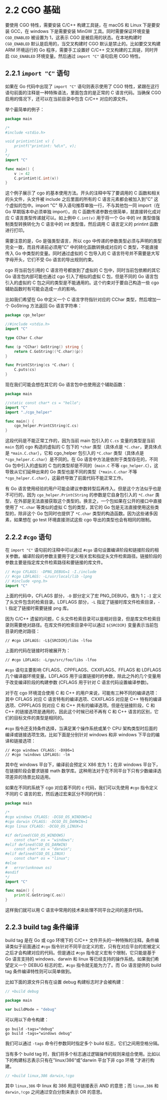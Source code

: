 # 2.2 CGO 基础

要使用 CGO 特性，需要安装 C/C++ 构建工具链，在 macOS 和 Linux 下是要安装 GCC，在 windows 下是需要安装 MinGW 工具。同时需要保证环境变量 `CGO_ENABLED` 被设置为 1，这表示 CGO 是被启用的状态。在本地构建时 `CGO_ENABLED` 默认是启用的，当交叉构建时 CGO 默认是禁止的。比如要交叉构建 ARM 环境运行的 Go 程序，需要手工设置好 C/C++ 交叉构建的工具链，同时开启 `CGO_ENABLED` 环境变量。然后通过 `import "C"` 语句启用 CGO 特性。

## 2.2.1 `import "C"` 语句

如果在 Go 代码中出现了 `import "C"` 语句则表示使用了 CGO 特性，紧跟在这行语句前面的注释是一种特殊语法，里面包含的是正常的 C 语言代码。当确保 CGO 启用的情况下，还可以在当前目录中包含 C/C++ 对应的源文件。

举个最简单的例子：

```Go
package main

/*
#include <stdio.h>

void printint(int v) {
	printf("printint: %d\n", v);
}
*/
import "C"

func main() {
	v := 42
	C.printint(C.int(v))
}
```

这个例子展示了 cgo 的基本使用方法。开头的注释中写了要调用的 C 函数和相关的头文件，头文件被 include 之后里面的所有的 C 语言元素都会被加入到”C” 这个虚拟的包中。import "C" 导入语句推荐单独一行，不与其他包一同 import（在 Go 早期版本中必须单独 import）。向 C 函数传递参数也很简单，就直接转化成对应 C 语言类型传递就可以。如上例中 `C.int(v)` 用于将一个 Go 中的 int 类型值强制类型转换转化为 C 语言中的 int 类型值，然后调用 C 语言定义的 printint 函数进行打印。

需要注意的是，Go 是强类型语言，所以 cgo 中传递的参数类型必须与声明的类型完全一致，而且传递前必须用”C” 中的转化函数转换成对应的 C 类型，不能直接传入 Go 中类型的变量。同时通过虚拟的 C 包导入的 C 语言符号并不需要是大写字母开头，它们不受 Go 语言的导出规则约束。

cgo 将当前包引用的 C 语言符号都放到了虚拟的 C 包中，同时当前包依赖的其它 Go 语言包内部可能也通过 cgo 引入了相似的虚拟 C 包，但是不同的 Go 语言包引入的虚拟的 C 包之间的类型是不能通用的。这个约束对于要自己构造一些 cgo 辅助函数时有可能会造成一点的影响。

比如我们希望在 Go 中定义一个 C 语言字符指针对应的 CChar 类型，然后增加一个 GoString 方法返回 Go 语言字符串：

```go
package cgo_helper

//#include <stdio.h>
import "C"

type CChar C.char

func (p *CChar) GoString() string {
	return C.GoString((*C.char)(p))
}

func PrintCString(cs *C.char) {
	C.puts(cs)
}
```

现在我们可能会想在其它的 Go 语言包中也使用这个辅助函数：

```go
package main

//static const char* cs = "hello";
import "C"
import "./cgo_helper"

func main() {
	cgo_helper.PrintCString(C.cs)
}
```

这段代码是不能正常工作的，因为当前 main 包引入的 `C.cs` 变量的类型是当前 `main` 包的 cgo 构造的虚拟的 C 包下的 `*char` 类型（具体点是 `*C.char`，更具体点是 `*main.C.char`），它和 cgo_helper 包引入的 `*C.char` 类型（具体点是 `*cgo_helper.C.char`）是不同的。在 Go 语言中方法是依附于类型存在的，不同 Go 包中引入的虚拟的 C 包的类型却是不同的（`main.C` 不等 `cgo_helper.C`），这导致从它们延伸出来的 Go 类型也是不同的类型（`*main.C.char` 不等 `*cgo_helper.C.char`），这最终导致了前面代码不能正常工作。

有 Go 语言使用经验的用户可能会建议参数转型后再传入。但是这个方法似乎也是不可行的，因为 `cgo_helper.PrintCString` 的参数是它自身包引入的 `*C.char` 类型，在外部是无法直接获取这个类型的。换言之，一个包如果在公开的接口中直接使用了 `*C.char` 等类似的虚拟 C 包的类型，其它的 Go 包是无法直接使用这些类型的，除非这个 Go 包同时也提供了 `*C.char` 类型的构造函数。因为这些诸多因素，如果想在 go test 环境直接测试这些 cgo 导出的类型也会有相同的限制。

<!-- 测试代码；需要确实是否有问题 -->

## 2.2.2 `#cgo` 语句

在 `import "C"` 语句前的注释中可以通过 `#cgo` 语句设置编译阶段和链接阶段的相关参数。编译阶段的参数主要用于定义相关宏和指定头文件检索路径。链接阶段的参数主要是指定库文件检索路径和要链接的库文件。

```go
// #cgo CFLAGS: -DPNG_DEBUG=1 -I./include
// #cgo LDFLAGS: -L/usr/local/lib -lpng
// #include <png.h>
import "C"
```

上面的代码中，CFLAGS 部分，`-D` 部分定义了宏 PNG_DEBUG，值为 1；`-I` 定义了头文件包含的检索目录。LDFLAGS 部分，`-L` 指定了链接时库文件检索目录，`-l` 指定了链接时需要链接 png 库。


因为 C/C++ 遗留的问题，C 头文件检索目录可以是相对目录，但是库文件检索目录则需要绝对路径。在库文件的检索目录中可以通过 `${SRCDIR}` 变量表示当前包目录的绝对路径：

```
// #cgo LDFLAGS: -L${SRCDIR}/libs -lfoo
```

上面的代码在链接时将被展开为：

```
// #cgo LDFLAGS: -L/go/src/foo/libs -lfoo
```

`#cgo` 语句主要影响 CFLAGS、CPPFLAGS、CXXFLAGS、FFLAGS 和 LDFLAGS 几个编译器环境变量。LDFLAGS 用于设置链接时的参数，除此之外的几个变量用于改变编译阶段的构建参数 (CFLAGS 用于针对 C 语言代码设置编译参数)。

对于在 cgo 环境混合使用 C 和 C++ 的用户来说，可能有三种不同的编译选项：其中 CFLAGS 对应 C 语言特有的编译选项、CXXFLAGS 对应是 C++ 特有的编译选项、CPPFLAGS 则对应 C 和 C++ 共有的编译选项。但是在链接阶段，C 和 C++ 的链接选项是通用的，因此这个时候已经不再有 C 和 C++ 语言的区别，它们的目标文件的类型是相同的。

`#cgo` 指令还支持条件选择，当满足某个操作系统或某个 CPU 架构类型时后面的编译或链接选项生效。比如下面是分别针对 windows 和非 windows 下平台的编译和链接选项：

```
// #cgo windows CFLAGS: -DX86=1
// #cgo !windows LDFLAGS: -lm
```

其中在 windows 平台下，编译前会预定义 X86 宏为 1；在非 windows 平台下，在链接阶段会要求链接 math 数学库。这种用法对于在不同平台下只有少数编译选项差异的场景比较适用。

如果在不同的系统下 cgo 对应着不同的 c 代码，我们可以先使用 `#cgo` 指令定义不同的 C 语言的宏，然后通过宏来区分不同的代码：

```go
package main

/*
#cgo windows CFLAGS: -DCGO_OS_WINDOWS=1
#cgo darwin CFLAGS: -DCGO_OS_DARWIN=1
#cgo linux CFLAGS: -DCGO_OS_LINUX=1

#if defined(CGO_OS_WINDOWS)
	const char* os = "windows";
#elif defined(CGO_OS_DARWIN)
	const char* os = "darwin";
#elif defined(CGO_OS_LINUX)
	const char* os = "linux";
#else
#	error(unknown os)
#endif
*/
import "C"

func main() {
	print(C.GoString(C.os))
}
```

这样我们就可以用 C 语言中常用的技术来处理不同平台之间的差异代码。

## 2.2.3 build tag 条件编译

build tag 是在 Go 或 cgo 环境下的 C/C++ 文件开头的一种特殊的注释。条件编译类似于前面通过 `#cgo` 指令针对不同平台定义的宏，只有在对应平台的宏被定义之后才会构建对应的代码。但是通过 `#cgo` 指令定义宏有个限制，它只能是基于 Go 语言支持的 windows、darwin 和 linux 等已经支持的操作系统。如果我们希望定义一个 DEBUG 标志的宏，`#cgo` 指令就无能为力了。而 Go 语言提供的 build tag 条件编译特性则可以简单做到。

比如下面的源文件只有在设置 debug 构建标志时才会被构建：

```go
// +build debug

package main

var buildMode = "debug"
```

可以用以下命令构建：

```
go build -tags="debug"
go build -tags="windows debug"
```

我们可以通过 `-tags` 命令行参数同时指定多个 build 标志，它们之间用空格分隔。

当有多个 build tag 时，我们将多个标志通过逻辑操作的规则来组合使用。比如以下的构建标志表示只有在”linux/386“或”darwin 平台下非 cgo 环境 “才进行构建。

```go
// +build linux,386 darwin,!cgo
```

其中 `linux,386` 中 linux 和 386 用逗号链接表示 AND 的意思；而 `linux,386` 和 `darwin,!cgo` 之间通过空白分割来表示 OR 的意思。
